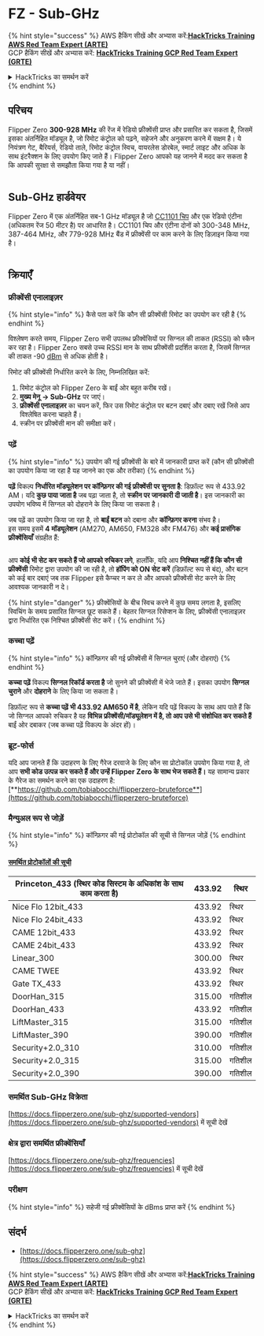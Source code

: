 # FZ - Sub-GHz

{% hint style="success" %}
AWS हैकिंग सीखें और अभ्यास करें:<img src="/.gitbook/assets/arte.png" alt="" data-size="line">[**HackTricks Training AWS Red Team Expert (ARTE)**](https://training.hacktricks.xyz/courses/arte)<img src="/.gitbook/assets/arte.png" alt="" data-size="line">\
GCP हैकिंग सीखें और अभ्यास करें: <img src="/.gitbook/assets/grte.png" alt="" data-size="line">[**HackTricks Training GCP Red Team Expert (GRTE)**<img src="/.gitbook/assets/grte.png" alt="" data-size="line">](https://training.hacktricks.xyz/courses/grte)

<details>

<summary>HackTricks का समर्थन करें</summary>

* [**सदस्यता योजनाएँ**](https://github.com/sponsors/carlospolop) देखें!
* **हमारे साथ जुड़ें** 💬 [**Discord समूह**](https://discord.gg/hRep4RUj7f) या [**टेलीग्राम समूह**](https://t.me/peass) या **हमें** **Twitter** 🐦 [**@hacktricks\_live**](https://twitter.com/hacktricks\_live)** पर फॉलो करें।**
* **हैकिंग ट्रिक्स साझा करें और** [**HackTricks**](https://github.com/carlospolop/hacktricks) और [**HackTricks Cloud**](https://github.com/carlospolop/hacktricks-cloud) गिटहब रिपोजिटरी में PR सबमिट करें।

</details>
{% endhint %}


## परिचय <a href="#kfpn7" id="kfpn7"></a>

Flipper Zero **300-928 MHz** की रेंज में रेडियो फ्रीक्वेंसी प्राप्त और प्रसारित कर सकता है, जिसमें इसका अंतर्निहित मॉड्यूल है, जो रिमोट कंट्रोल को पढ़ने, सहेजने और अनुकरण करने में सक्षम है। ये नियंत्रण गेट, बैरियर्स, रेडियो ताले, रिमोट कंट्रोल स्विच, वायरलेस डोरबेल, स्मार्ट लाइट और अधिक के साथ इंटरैक्शन के लिए उपयोग किए जाते हैं। Flipper Zero आपको यह जानने में मदद कर सकता है कि आपकी सुरक्षा से समझौता किया गया है या नहीं।

<figure><img src="../../../.gitbook/assets/image (714).png" alt=""><figcaption></figcaption></figure>

## Sub-GHz हार्डवेयर <a href="#kfpn7" id="kfpn7"></a>

Flipper Zero में एक अंतर्निहित सब-1 GHz मॉड्यूल है जो [﻿](https://www.st.com/en/nfc/st25r3916.html#overview)﻿[CC1101 चिप](https://www.ti.com/lit/ds/symlink/cc1101.pdf) और एक रेडियो एंटीना (अधिकतम रेंज 50 मीटर है) पर आधारित है। CC1101 चिप और एंटीना दोनों को 300-348 MHz, 387-464 MHz, और 779-928 MHz बैंड में फ्रीक्वेंसी पर काम करने के लिए डिज़ाइन किया गया है।

<figure><img src="../../../.gitbook/assets/image (923).png" alt=""><figcaption></figcaption></figure>

## क्रियाएँ

### फ्रीक्वेंसी एनालाइज़र

{% hint style="info" %}
कैसे पता करें कि कौन सी फ्रीक्वेंसी रिमोट का उपयोग कर रही है
{% endhint %}

विश्लेषण करते समय, Flipper Zero सभी उपलब्ध फ्रीक्वेंसियों पर सिग्नल की ताकत (RSSI) को स्कैन कर रहा है। Flipper Zero सबसे उच्च RSSI मान के साथ फ्रीक्वेंसी प्रदर्शित करता है, जिसमें सिग्नल की ताकत -90 [dBm](https://en.wikipedia.org/wiki/DBm) से अधिक होती है।

रिमोट की फ्रीक्वेंसी निर्धारित करने के लिए, निम्नलिखित करें:

1. रिमोट कंट्रोल को Flipper Zero के बाईं ओर बहुत करीब रखें।
2. **मुख्य मेनू** **→ Sub-GHz** पर जाएं।
3. **फ्रीक्वेंसी एनालाइज़र** का चयन करें, फिर उस रिमोट कंट्रोल पर बटन दबाएं और दबाए रखें जिसे आप विश्लेषित करना चाहते हैं।
4. स्क्रीन पर फ्रीक्वेंसी मान की समीक्षा करें।

### पढ़ें

{% hint style="info" %}
उपयोग की गई फ्रीक्वेंसी के बारे में जानकारी प्राप्त करें (कौन सी फ्रीक्वेंसी का उपयोग किया जा रहा है यह जानने का एक और तरीका)
{% endhint %}

**पढ़ें** विकल्प **निर्धारित मॉड्यूलेशन पर कॉन्फ़िगर की गई फ्रीक्वेंसी पर सुनता है**: डिफ़ॉल्ट रूप से 433.92 AM। यदि **कुछ पाया जाता है** जब पढ़ा जाता है, तो **स्क्रीन पर जानकारी दी जाती है**। इस जानकारी का उपयोग भविष्य में सिग्नल को दोहराने के लिए किया जा सकता है।

जब पढ़ें का उपयोग किया जा रहा है, तो **बाईं बटन** को दबाना और **कॉन्फ़िगर करना** संभव है।\
इस समय इसमें **4 मॉड्यूलेशन** (AM270, AM650, FM328 और FM476) और **कई प्रासंगिक फ्रीक्वेंसियाँ** संग्रहीत हैं:

<figure><img src="../../../.gitbook/assets/image (947).png" alt=""><figcaption></figcaption></figure>

आप **कोई भी सेट कर सकते हैं जो आपको रुचिकर लगे**, हालाँकि, यदि आप **निश्चित नहीं हैं कि कौन सी फ्रीक्वेंसी** रिमोट द्वारा उपयोग की जा रही है, तो **हॉपिंग को ON सेट करें** (डिफ़ॉल्ट रूप से बंद), और बटन को कई बार दबाएं जब तक Flipper इसे कैप्चर न कर ले और आपको फ्रीक्वेंसी सेट करने के लिए आवश्यक जानकारी न दे।

{% hint style="danger" %}
फ्रीक्वेंसियों के बीच स्विच करने में कुछ समय लगता है, इसलिए स्विचिंग के समय प्रसारित सिग्नल छूट सकते हैं। बेहतर सिग्नल रिसेप्शन के लिए, फ्रीक्वेंसी एनालाइज़र द्वारा निर्धारित एक निश्चित फ्रीक्वेंसी सेट करें।
{% endhint %}

### **कच्चा पढ़ें**

{% hint style="info" %}
कॉन्फ़िगर की गई फ्रीक्वेंसी में सिग्नल चुराएं (और दोहराएं)
{% endhint %}

**कच्चा पढ़ें** विकल्प **सिग्नल रिकॉर्ड करता है** जो सुनने की फ्रीक्वेंसी में भेजे जाते हैं। इसका उपयोग **सिग्नल चुराने** और **दोहराने** के लिए किया जा सकता है।

डिफ़ॉल्ट रूप से **कच्चा पढ़ें भी 433.92 AM650 में है**, लेकिन यदि पढ़ें विकल्प के साथ आप पाते हैं कि जो सिग्नल आपको रुचिकर है वह **विभिन्न फ्रीक्वेंसी/मॉड्यूलेशन में है, तो आप उसे भी संशोधित कर सकते हैं** बाईं ओर दबाकर (जब कच्चा पढ़ें विकल्प के अंदर हों)।

### ब्रूट-फोर्स

यदि आप जानते हैं कि उदाहरण के लिए गैरेज दरवाजे के लिए कौन सा प्रोटोकॉल उपयोग किया गया है, तो आप **सभी कोड उत्पन्न कर सकते हैं और उन्हें Flipper Zero के साथ भेज सकते हैं।** यह सामान्य प्रकार के गैरेज का समर्थन करने का एक उदाहरण है: [**https://github.com/tobiabocchi/flipperzero-bruteforce**](https://github.com/tobiabocchi/flipperzero-bruteforce)

### मैन्युअल रूप से जोड़ें

{% hint style="info" %}
कॉन्फ़िगर की गई प्रोटोकॉल की सूची से सिग्नल जोड़ें
{% endhint %}

#### [समर्थित प्रोटोकॉलों की सूची](https://docs.flipperzero.one/sub-ghz/add-new-remote) <a href="#id-3iglu" id="id-3iglu"></a>

| Princeton\_433 (स्थिर कोड सिस्टम के अधिकांश के साथ काम करता है) | 433.92 | स्थिर  |
| --------------------------------------------------------------- | ------ | ------- |
| Nice Flo 12bit\_433                                             | 433.92 | स्थिर  |
| Nice Flo 24bit\_433                                             | 433.92 | स्थिर  |
| CAME 12bit\_433                                                 | 433.92 | स्थिर  |
| CAME 24bit\_433                                                 | 433.92 | स्थिर  |
| Linear\_300                                                     | 300.00 | स्थिर  |
| CAME TWEE                                                       | 433.92 | स्थिर  |
| Gate TX\_433                                                    | 433.92 | स्थिर  |
| DoorHan\_315                                                    | 315.00 | गतिशील |
| DoorHan\_433                                                    | 433.92 | गतिशील |
| LiftMaster\_315                                                 | 315.00 | गतिशील |
| LiftMaster\_390                                                 | 390.00 | गतिशील |
| Security+2.0\_310                                               | 310.00 | गतिशील |
| Security+2.0\_315                                               | 315.00 | गतिशील |
| Security+2.0\_390                                               | 390.00 | गतिशील |

### समर्थित Sub-GHz विक्रेता

[https://docs.flipperzero.one/sub-ghz/supported-vendors](https://docs.flipperzero.one/sub-ghz/supported-vendors) में सूची देखें

### क्षेत्र द्वारा समर्थित फ्रीक्वेंसियाँ

[https://docs.flipperzero.one/sub-ghz/frequencies](https://docs.flipperzero.one/sub-ghz/frequencies) में सूची देखें

### परीक्षण

{% hint style="info" %}
सहेजी गई फ्रीक्वेंसियों के dBms प्राप्त करें
{% endhint %}

## संदर्भ

* [https://docs.flipperzero.one/sub-ghz](https://docs.flipperzero.one/sub-ghz)

{% hint style="success" %}
AWS हैकिंग सीखें और अभ्यास करें:<img src="/.gitbook/assets/arte.png" alt="" data-size="line">[**HackTricks Training AWS Red Team Expert (ARTE)**](https://training.hacktricks.xyz/courses/arte)<img src="/.gitbook/assets/arte.png" alt="" data-size="line">\
GCP हैकिंग सीखें और अभ्यास करें: <img src="/.gitbook/assets/grte.png" alt="" data-size="line">[**HackTricks Training GCP Red Team Expert (GRTE)**<img src="/.gitbook/assets/grte.png" alt="" data-size="line">](https://training.hacktricks.xyz/courses/grte)

<details>

<summary>HackTricks का समर्थन करें</summary>

* [**सदस्यता योजनाएँ**](https://github.com/sponsors/carlospolop) देखें!
* **हमारे साथ जुड़ें** 💬 [**Discord समूह**](https://discord.gg/hRep4RUj7f) या [**टेलीग्राम समूह**](https://t.me/peass) या **हमें** **Twitter** 🐦 [**@hacktricks\_live**](https://twitter.com/hacktricks\_live)** पर फॉलो करें।**
* **हैकिंग ट्रिक्स साझा करें और** [**HackTricks**](https://github.com/carlospolop/hacktricks) और [**HackTricks Cloud**](https://github.com/carlospolop/hacktricks-cloud) गिटहब रिपोजिटरी में PR सबमिट करें।

</details>
{% endhint %}
